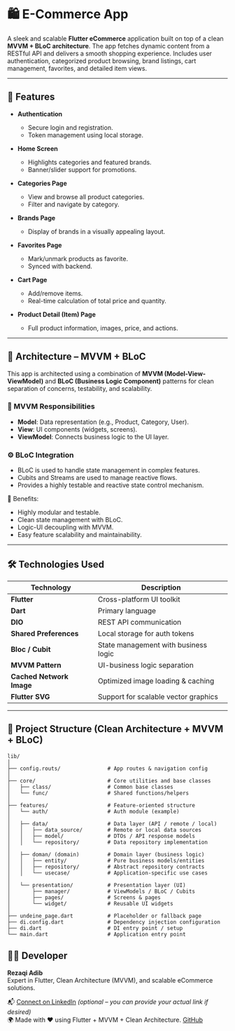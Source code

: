 # 🛍️ E-Commerce App

A sleek and scalable **Flutter eCommerce** application built on top of a clean **MVVM + BLoC architecture**. The app fetches dynamic content from a RESTful API and delivers a smooth shopping experience. Includes user authentication, categorized product browsing, brand listings, cart management, favorites, and detailed item views.

---

## 🚀 Features

- **Authentication**
  - Secure login and registration.
  - Token management using local storage.

- **Home Screen**
  - Highlights categories and featured brands.
  - Banner/slider support for promotions.

- **Categories Page**
  - View and browse all product categories.
  - Filter and navigate by category.

- **Brands Page**
  - Display of brands in a visually appealing layout.

- **Favorites Page**
  - Mark/unmark products as favorite.
  - Synced with backend.

- **Cart Page**
  - Add/remove items.
  - Real-time calculation of total price and quantity.

- **Product Detail (Item) Page**
  - Full product information, images, price, and actions.

---

## 🧱 Architecture – MVVM + BLoC

This app is architected using a combination of **MVVM (Model-View-ViewModel)** and **BLoC (Business Logic Component)** patterns for clean separation of concerns, testability, and scalability.

### 🧩 MVVM Responsibilities

- **Model**: Data representation (e.g., Product, Category, User).
- **View**: UI components (widgets, screens).
- **ViewModel**: Connects business logic to the UI layer.

### ⚙️ BLoC Integration

- BLoC is used to handle state management in complex features.
- Cubits and Streams are used to manage reactive flows.
- Provides a highly testable and reactive state control mechanism.

📌 Benefits:
- Highly modular and testable.
- Clean state management with BLoC.
- Logic-UI decoupling with MVVM.
- Easy feature scalability and maintainability.

---

## 🛠️ Technologies Used

| Technology               | Description                                  |
|--------------------------|----------------------------------------------|
| **Flutter**              | Cross-platform UI toolkit                    |
| **Dart**                 | Primary language                             |
| **DIO**                  | REST API communication                       |
| **Shared Preferences**   | Local storage for auth tokens                |
| **Bloc / Cubit**         | State management with business logic         |
| **MVVM Pattern**         | UI-business logic separation                 |
| **Cached Network Image** | Optimized image loading & caching            |
| **Flutter SVG**          | Support for scalable vector graphics         |

---

## 📁 Project Structure (Clean Architecture + MVVM + BLoC)

```plaintext
lib/
│
├── config.routs/               # App routes & navigation config
│
├── core/                       # Core utilities and base classes
│   ├── class/                  # Common base classes
│   └── func/                   # Shared functions/helpers
│
├── features/                   # Feature-oriented structure
│   └── auth/                   # Auth module (example)
│
│   ├── data/                   # Data layer (API / remote / local)
│   │   ├── data_source/        # Remote or local data sources
│   │   ├── model/              # DTOs / API response models
│   │   └── repository/         # Data repository implementation
│
│   ├── doman/ (domain)         # Domain layer (business logic)
│   │   ├── entity/             # Pure business models/entities
│   │   ├── repository/         # Abstract repository contracts
│   │   └── usecase/            # Application-specific use cases
│
│   └── presentation/           # Presentation layer (UI)
│       ├── manager/            # ViewModels / BLoC / Cubits
│       ├── pages/              # Screens & pages
│       └── widget/             # Reusable UI widgets
│
├── undeine_page.dart           # Placeholder or fallback page
├── di.config.dart              # Dependency injection configuration
├── di.dart                     # DI entry point / setup
└── main.dart                   # Application entry point
```
## 👨‍💻 Developer

**Rezaqi Adib**  
Expert in Flutter, Clean Architecture (MVVM), and scalable eCommerce solutions.

📬 [Connect on LinkedIn](https://www.linkedin.com/in/rezeqi) *(optional – you can provide your actual link if desired)*  
🌍 Made with ❤️ using Flutter + MVVM + Clean Architecture.
[GitHub](https://github.com/rezaqi)
